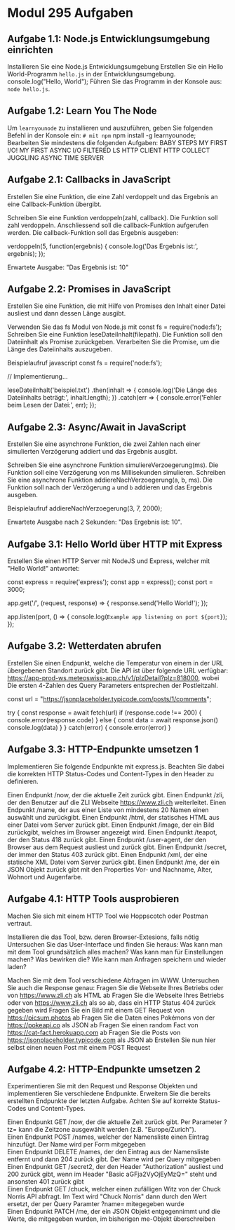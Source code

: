 # Modul 295 Aufgaben

## Aufgabe 1.1: Node.js Entwicklungsumgebung einrichten

Installieren Sie eine Node.js Entwicklungsumgebung
Erstellen Sie ein Hello World-Programm `hello.js` in der Entwicklungsumgebung.
console.log("Hello, World");
Führen Sie das Programm in der Konsole aus: `node hello.js`.

## Aufgabe 1.2: Learn You The Node

Um `learnyounode` zu installieren und auszuführen, geben Sie folgenden Befehl in der Konsole ein:
`# mit npm`
npm install -g learnyounode;
Bearbeiten Sie mindestens die folgenden Aufgaben:
BABY STEPS
MY FIRST I/O!
MY FIRST ASYNC I/O
FILTERED LS
HTTP CLIENT
HTTP COLLECT
JUGGLING ASYNC
TIME SERVER

## Aufgabe 2.1: Callbacks in JavaScript

Erstellen Sie eine Funktion, die eine Zahl verdoppelt und das Ergebnis an eine Callback-Funktion übergibt.

Schreiben Sie eine Funktion verdoppeln(zahl, callback).
Die Funktion soll zahl verdoppeln.
Anschliessend soll die callback-Funktion aufgerufen werden.
Die callback-Funktion soll das Ergebnis ausgeben:

verdoppeln(5, function(ergebnis) {
console.log('Das Ergebnis ist:', ergebnis);
});

Erwartete Ausgabe: "Das Ergebnis ist: 10"

## Aufgabe 2.2: Promises in JavaScript

Erstellen Sie eine Funktion, die mit Hilfe von Promises den Inhalt einer Datei ausliest und dann dessen Länge ausgibt.

Verwenden Sie das fs Modul von Node.js mit const fs = require('node:fs');
Schreiben Sie eine Funktion leseDateiInhalt(filepath).
Die Funktion soll den Dateiinhalt als Promise zurückgeben.
Verarbeiten Sie die Promise, um die Länge des Dateiinhalts auszugeben.

Beispielaufruf
javascript const fs = require('node:fs');

// Implementierung...

leseDateiInhalt('beispiel.txt')
.then(inhalt => { console.log('Die Länge des Dateiinhalts beträgt:', inhalt.length);
})
.catch(err => { console.error('Fehler beim Lesen der Datei:', err);
});

## Aufgabe 2.3: Async/Await in JavaScript

Erstellen Sie eine asynchrone Funktion, die zwei Zahlen nach einer simulierten Verzögerung addiert und das Ergebnis ausgibt.

Schreiben Sie eine asynchrone Funktion simuliereVerzoegerung(ms).
Die Funktion soll eine Verzögerung von ms Millisekunden simulieren.
Schreiben Sie eine asynchrone Funktion addiereNachVerzoegerung(a, b, ms).
Die Funktion soll nach der Verzögerung `a` und `b` addieren und das Ergebnis ausgeben.

Beispielaufruf
addiereNachVerzoegerung(3, 7, 2000);

Erwartete Ausgabe nach 2 Sekunden: "Das Ergebnis ist: 10".

## Aufgabe 3.1: Hello World über HTTP mit Express

Erstellen Sie einen HTTP Server mit NodeJS und Express, welcher mit "Hello World!" antwortet:

const express = require('express');
const app = express();
const port = 3000;

app.get('/', (request, response) => {
response.send('Hello World!');
});

app.listen(port, () => {
console.log(`Example app listening on port ${port}`);
});

## Aufgabe 3.2: Wetterdaten abrufen

Erstellen Sie einen Endpunkt, welche die Temperatur von einem in der URL übergebenen Standort zurück gibt.
Die API ist über folgende URL verfügbar: https://app-prod-ws.meteoswiss-app.ch/v1/plzDetail?plz=818000, wobei
Die ersten 4-Zahlen des Query Parameters entsprechen der Postleitzahl.

const url = "https://jsonplaceholder.typicode.com/posts/1/comments";


try {
const response = await fetch(url)
if (response.code !== 200) {
console.error(response.code)
}
else {
const data = await response.json()
console.log(data)
}
} catch(error) {
console.error(error)
}

## Aufgabe 3.3: HTTP-Endpunkte umsetzen 1

Implementieren Sie folgende Endpunkte mit express.js. Beachten Sie dabei die korrekten HTTP Status-Codes und Content-Types in den Header zu definieren.

Einen Endpunkt /now, der die aktuelle Zeit zurück gibt.
Einen Endpunkt /zli, der den Benutzer auf die ZLI Webseite https://www.zli.ch weiterleitet.
Einen Endpunkt /name, der aus einer Liste von mindestens 20 Namen einen auswählt und zurückgibt.
Einen Endpunkt /html, der statisches HTML aus einer Datei vom Server zurück gibt.
Einen Endpunkt /image, der ein Bild zurückgibt, welches im Browser angezeigt wird.
Einen Endpunkt /teapot, der den Status 418 zurück gibt.
Einen Endpunkt /user-agent, der den Browser aus dem Request ausliest und zurück gibt.
Einen Endpunkt /secret, der immer den Status 403 zurück gibt.
Einen Endpunkt /xml, der eine statische XML Datei vom Server zurück gibt.
Einen Endpunkt /me, der ein JSON Objekt zurück gibt mit den Properties Vor- und Nachname, Alter, Wohnort und Augenfarbe.

## Aufgabe 4.1: HTTP Tools ausprobieren

Machen Sie sich mit einem HTTP Tool wie Hoppscotch oder Postman vertraut.

Installieren die das Tool, bzw. deren Browser-Extesions, falls nötig
Untersuchen Sie das User-Interface und finden Sie heraus:
Was kann man mit dem Tool grundsätzlich alles machen?
Was kann man für Einstellungen machen? Was bewirken die?
Wie kann man Anfragen speichern und wieder laden?

Machen Sie mit dem Tool verschiedene Abfragen im WWW. Untersuchen Sie auch die Response genau:
Fragen Sie die Webseite Ihres Betriebs oder von https://www.zli.ch als HTML ab
Fragen Sie die Webseite Ihres Betriebs oder von https://www.zli.ch als so ab, dass ein HTTP Status 404 zurück gegeben wird
Fragen Sie ein Bild mit einem GET Request von https://picsum.photos ab
Fragen Sie die Daten eines Pokémons von der https://pokeapi.co als JSON ab
Fragen Sie einen random Fact von https://cat-fact.herokuapp.com ab
Fragen Sie die Posts von https://jsonplaceholder.typicode.com als JSON ab
Erstellen Sie nun hier selbst einen neuen Post mit einem POST Request

## Aufgabe 4.2: HTTP-Endpunkte umsetzen 2

Experimentieren Sie mit den Request und Response Objekten und implementieren Sie verschiedene Endpunkte. Erweitern Sie die bereits erstellten Endpunkte der letzten Aufgabe. Achten Sie auf korrekte Status-Codes und Content-Types.

Einen Endpunkt GET /now, der die aktuelle Zeit zurück gibt. Per Parameter ?tz= kann die Zeitzone ausgewählt werden (z.B. "Europe/Zurich").  
Einen Endpunkt POST /names, welcher der Namensliste einen Eintrag hinzufügt. Der Name wird per Form mitgegeben  
Einen Endpunkt DELETE /names, der den Eintrag aus der Namensliste entfernt und dann 204 zurück gibt. Der Name wird per Query mitgegeben  
Einen Endpunkt GET /secret2, der den Header "Authorization" ausliest und 200 zurück gibt, wenn im Header "Basic aGFja2VyOjEyMzQ=" steht und ansonsten 401 zurück gibt  
Einen Endpunkt GET /chuck, welcher einen zufälligen Witz von der Chuck Norris API abfragt. Im Text wird "Chuck Norris" dann durch den Wert ersetzt, der per Query Paramter ?name= mitegegeben wurde  
Einen Endpunkt PATCH /me, der ein JSON Objekt entgegennimmt und die Werte, die mitgegeben wurden, im bisherigen me-Objekt überschreiben  